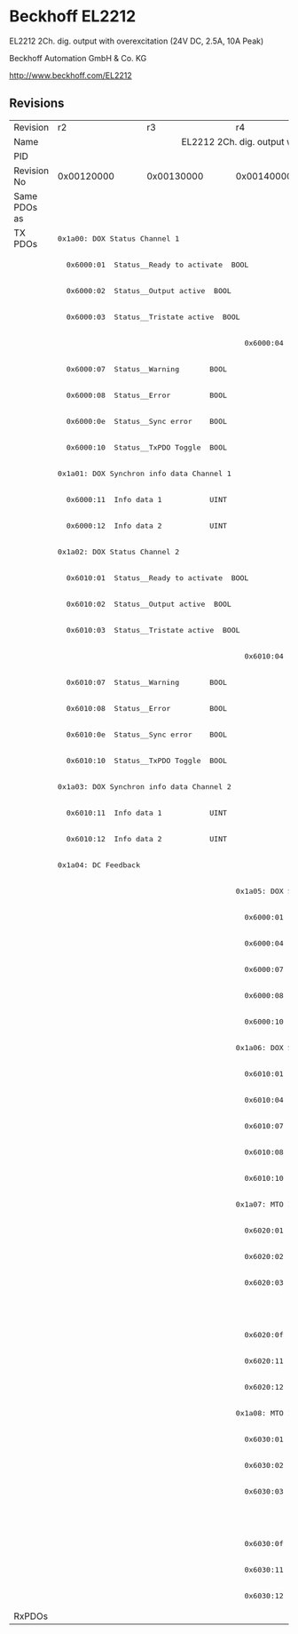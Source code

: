 # Beckhoff EL2212

EL2212 2Ch. dig. output with overexcitation (24V DC, 2.5A, 10A Peak)

Beckhoff Automation GmbH & Co. KG

http://www.beckhoff.com/EL2212

## Revisions
<table>
<tr >
<td>Revision</td>
<td>r2</td>
<td>r3</td>
<td>r4</td>
<td>r5</td>
<td>r6</td>
<td>r7</td>
<td>r8</td>
</tr>
<tr >
<td>Name</td>
<td colspan=7 align="center">EL2212 2Ch. dig. output with overexcitation (24V DC, 2.5A, 10A Peak)</td>
</tr>
<tr >
<td>PID</td>
<td colspan=7 align="center">0x08a43052</td>
</tr>
<tr >
<td>Revision No</td>
<td>0x00120000</td>
<td>0x00130000</td>
<td>0x00140000</td>
<td>0x00150000</td>
<td>0x00160000</td>
<td>0x00170000</td>
<td>0x00180000</td>
</tr>
<tr >
<td>Same PDOs as</td>
<td colspan=7 align="center"></td>
</tr>
<tr class="txpdo pdosection">
<td rowspan=53 valign=top>TX PDOs</td>
<td colspan=7 align="left"><pre>0x1a00: DOX Status Channel 1</pre></td>
<td></td>
</tr>
<tr class="txpdo">
<td colspan=7 align="left"><pre>  0x6000:01  Status__Ready to activate  BOOL</pre></td>
</tr>
<tr class="txpdo">
<td colspan=7 align="left"><pre>  0x6000:02  Status__Output active  BOOL</pre></td>
</tr>
<tr class="txpdo">
<td colspan=7 align="left"><pre>  0x6000:03  Status__Tristate active  BOOL</pre></td>
</tr>
<tr class="txpdo">
<td colspan=2 align="left"></td>
<td colspan=5 align="left"><pre>  0x6000:04  Status__PWM active    BOOL</pre></td>
</tr>
<tr class="txpdo">
<td colspan=7 align="left"><pre>  0x6000:07  Status__Warning       BOOL</pre></td>
</tr>
<tr class="txpdo">
<td colspan=7 align="left"><pre>  0x6000:08  Status__Error         BOOL</pre></td>
</tr>
<tr class="txpdo">
<td colspan=2 align="left"><pre>  0x6000:0e  Status__Sync error    BOOL</pre></td>
<td colspan=5 align="left"></td>
</tr>
<tr class="txpdo">
<td colspan=7 align="left"><pre>  0x6000:10  Status__TxPDO Toggle  BOOL</pre></td>
</tr>
<tr class="txpdo pdosection">
<td colspan=7 align="left"><pre>0x1a01: DOX Synchron info data Channel 1</pre></td>
</tr>
<tr class="txpdo">
<td colspan=7 align="left"><pre>  0x6000:11  Info data 1           UINT</pre></td>
</tr>
<tr class="txpdo">
<td colspan=7 align="left"><pre>  0x6000:12  Info data 2           UINT</pre></td>
</tr>
<tr class="txpdo pdosection">
<td colspan=7 align="left"><pre>0x1a02: DOX Status Channel 2</pre></td>
</tr>
<tr class="txpdo">
<td colspan=7 align="left"><pre>  0x6010:01  Status__Ready to activate  BOOL</pre></td>
</tr>
<tr class="txpdo">
<td colspan=7 align="left"><pre>  0x6010:02  Status__Output active  BOOL</pre></td>
</tr>
<tr class="txpdo">
<td colspan=7 align="left"><pre>  0x6010:03  Status__Tristate active  BOOL</pre></td>
</tr>
<tr class="txpdo">
<td colspan=2 align="left"></td>
<td colspan=5 align="left"><pre>  0x6010:04  Status__PWM active    BOOL</pre></td>
</tr>
<tr class="txpdo">
<td colspan=7 align="left"><pre>  0x6010:07  Status__Warning       BOOL</pre></td>
</tr>
<tr class="txpdo">
<td colspan=7 align="left"><pre>  0x6010:08  Status__Error         BOOL</pre></td>
</tr>
<tr class="txpdo">
<td colspan=2 align="left"><pre>  0x6010:0e  Status__Sync error    BOOL</pre></td>
<td colspan=5 align="left"></td>
</tr>
<tr class="txpdo">
<td colspan=7 align="left"><pre>  0x6010:10  Status__TxPDO Toggle  BOOL</pre></td>
</tr>
<tr class="txpdo pdosection">
<td colspan=7 align="left"><pre>0x1a03: DOX Synchron info data Channel 2</pre></td>
</tr>
<tr class="txpdo">
<td colspan=7 align="left"><pre>  0x6010:11  Info data 1           UINT</pre></td>
</tr>
<tr class="txpdo">
<td colspan=7 align="left"><pre>  0x6010:12  Info data 2           UINT</pre></td>
</tr>
<tr class="txpdo pdosection">
<td colspan=7 align="left"><pre>0x1a04: DC Feedback</pre></td>
</tr>
<tr class="txpdo pdosection">
<td colspan=2 align="left"></td>
<td colspan=5 align="left"><pre>0x1a05: DOX Status (MTO) Channel 1</pre></td>
</tr>
<tr class="txpdo">
<td colspan=2 align="left"></td>
<td colspan=5 align="left"><pre>  0x6000:01  Status__Ready to activate  BOOL</pre></td>
</tr>
<tr class="txpdo">
<td colspan=2 align="left"></td>
<td colspan=5 align="left"><pre>  0x6000:04  Status__PWM active    BOOL</pre></td>
</tr>
<tr class="txpdo">
<td colspan=2 align="left"></td>
<td colspan=5 align="left"><pre>  0x6000:07  Status__Warning       BOOL</pre></td>
</tr>
<tr class="txpdo">
<td colspan=2 align="left"></td>
<td colspan=5 align="left"><pre>  0x6000:08  Status__Error         BOOL</pre></td>
</tr>
<tr class="txpdo">
<td colspan=2 align="left"></td>
<td colspan=5 align="left"><pre>  0x6000:10  Status__TxPDO Toggle  BOOL</pre></td>
</tr>
<tr class="txpdo pdosection">
<td colspan=2 align="left"></td>
<td colspan=5 align="left"><pre>0x1a06: DOX Status (MTO) Channel 2</pre></td>
</tr>
<tr class="txpdo">
<td colspan=2 align="left"></td>
<td colspan=5 align="left"><pre>  0x6010:01  Status__Ready to activate  BOOL</pre></td>
</tr>
<tr class="txpdo">
<td colspan=2 align="left"></td>
<td colspan=5 align="left"><pre>  0x6010:04  Status__PWM active    BOOL</pre></td>
</tr>
<tr class="txpdo">
<td colspan=2 align="left"></td>
<td colspan=5 align="left"><pre>  0x6010:07  Status__Warning       BOOL</pre></td>
</tr>
<tr class="txpdo">
<td colspan=2 align="left"></td>
<td colspan=5 align="left"><pre>  0x6010:08  Status__Error         BOOL</pre></td>
</tr>
<tr class="txpdo">
<td colspan=2 align="left"></td>
<td colspan=5 align="left"><pre>  0x6010:10  Status__TxPDO Toggle  BOOL</pre></td>
</tr>
<tr class="txpdo pdosection">
<td colspan=2 align="left"></td>
<td colspan=5 align="left"><pre>0x1a07: MTO Inputs Channel 1</pre></td>
</tr>
<tr class="txpdo">
<td colspan=2 align="left"></td>
<td colspan=5 align="left"><pre>  0x6020:01  Status__Output short circuit  BOOL</pre></td>
</tr>
<tr class="txpdo">
<td colspan=2 align="left"></td>
<td colspan=5 align="left"><pre>  0x6020:02  Status__Output buffer overflow  BOOL</pre></td>
</tr>
<tr class="txpdo">
<td colspan=2 align="left"></td>
<td colspan=5 align="left"><pre>  0x6020:03  Status__Output state  BOOL</pre></td>
</tr>
<tr class="txpdo">
<td colspan=5 align="left"></td>
<td colspan=2 align="left"><pre>  0x6020:07  Status__Warning       BOOL</pre></td>
</tr>
<tr class="txpdo">
<td colspan=2 align="left"></td>
<td colspan=5 align="left"><pre>  0x6020:0f  Status__Input cycle counter  BIT2</pre></td>
</tr>
<tr class="txpdo">
<td colspan=2 align="left"></td>
<td colspan=5 align="left"><pre>  0x6020:11  Status__Output order feedback  USINT</pre></td>
</tr>
<tr class="txpdo">
<td colspan=2 align="left"></td>
<td colspan=5 align="left"><pre>  0x6020:12  Status__Events in output buffer  USINT</pre></td>
</tr>
<tr class="txpdo pdosection">
<td colspan=2 align="left"></td>
<td colspan=5 align="left"><pre>0x1a08: MTO Inputs Channel 2</pre></td>
</tr>
<tr class="txpdo">
<td colspan=2 align="left"></td>
<td colspan=5 align="left"><pre>  0x6030:01  Status__Output short circuit  BOOL</pre></td>
</tr>
<tr class="txpdo">
<td colspan=2 align="left"></td>
<td colspan=5 align="left"><pre>  0x6030:02  Status__Output buffer overflow  BOOL</pre></td>
</tr>
<tr class="txpdo">
<td colspan=2 align="left"></td>
<td colspan=5 align="left"><pre>  0x6030:03  Status__Output state  BOOL</pre></td>
</tr>
<tr class="txpdo">
<td colspan=5 align="left"></td>
<td colspan=2 align="left"><pre>  0x6030:07  Status__Warning       BOOL</pre></td>
</tr>
<tr class="txpdo">
<td colspan=2 align="left"></td>
<td colspan=5 align="left"><pre>  0x6030:0f  Status__Input cycle counter  BIT2</pre></td>
</tr>
<tr class="txpdo">
<td colspan=2 align="left"></td>
<td colspan=5 align="left"><pre>  0x6030:11  Status__Output order feedback  USINT</pre></td>
</tr>
<tr class="txpdo">
<td colspan=2 align="left"></td>
<td colspan=5 align="left"><pre>  0x6030:12  Status__Events in output buffer  USINT</pre></td>
</tr>
<tr >
<td>RxPDOs</td>
<td colspan=7 align="left"></td>
</tr>
</table>
